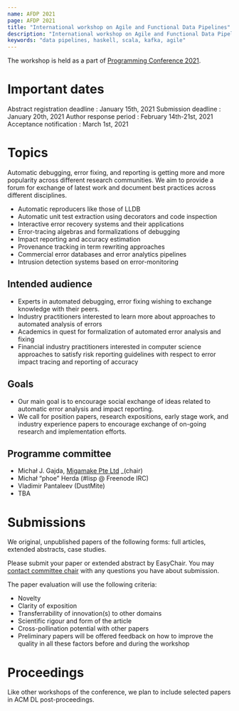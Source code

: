```yaml
---
name: AFDP 2021
page: AFDP 2021
title: "International workshop on Agile and Functional Data Pipelines"
description: "International workshop on Agile and Functional Data Pipelines"
keywords: "data pipelines, haskell, scala, kafka, agile"
---
```

The workshop is held as a part of [Programming Conference 2021](https://2021.programming-conference.org/).


# Important dates

Abstract registration deadline
  : January 15th, 2021
Submission deadline
  : January 20th, 2021
Author response period
  : February 14th-21st, 2021
Acceptance notification
  : March 1st, 2021

# Topics

Automatic debugging, error fixing, and reporting is getting more and more popularity across different research communities. We aim to provide a forum for exchange of latest work and document best practices across different disciplines.

* Automatic reproducers like those of LLDB
* Automatic unit test extraction using decorators and code inspection
* Interactive error recovery systems and their applications
* Error-tracing algebras and formalizations of debugging
* Impact reporting and accuracy estimation
* Provenance tracking in term rewriting approaches
* Commercial error databases and error analytics pipelines
* Intrusion detection systems based on error-monitoring

## Intended audience

* Experts in automated debugging, error fixing wishing to exchange knowledge with their peers.
* Industry practitioners interested to learn more about approaches to automated analysis of errors
* Academics in quest for formalization of automated error analysis and fixing
* Financial industry practitioners interested in computer science approaches to satisfy risk reporting guidelines with respect to error impact tracing and reporting of accuracy

## Goals

* Our main goal is to encourage social exchange of ideas related to automatic error analysis and impact reporting.
* We call for position papers, research expositions, early stage work, and industry experience papers to encourage exchange of on-going research and implementation efforts.


## Programme committee

* Michał J. Gajda, [Migamake Pte Ltd](https://migamake.com) _(chair)
* Michał “phoe” Herda (#lisp @ Freenode IRC)
* Vladimir Pantaleev (DustMite)
* TBA





# Submissions

We original, unpublished papers of the following forms: full articles, extended abstracts, case studies.


Please submit your paper or extended abstract by EasyChair.
You may [contact committee chair](https://www.linkedin.com/in/mjgajda/) with any questions you have about submission.

The paper evaluation will use the following criteria:
* Novelty
* Clarity of exposition
* Transferrability of innovation(s) to other domains
* Scientific rigour and form of the article
* Cross-pollination potential with other papers
* Preliminary papers will be offered feedback on how to improve the quality in all these factors before and during the workshop

# Proceedings
Like other workshops of the conference, we plan to include selected papers in ACM DL post-proceedings.




